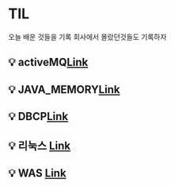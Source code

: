 # TIL
오늘 배운 것들을 기록
회사에서 몰랐던것들도 기록하자
## :bulb: activeMQ[Link](https://github.com/Seungpang/TIL/tree/master/activeMq)
## :bulb: JAVA_MEMORY[Link](https://github.com/Seungpang/TIL/tree/master/JAVA_MEMORY)
## :bulb: DBCP[Link](https://github.com/Seungpang/TIL/tree/master/DBCP)
## :bulb: 리눅스 [Link](https://github.com/Seungpang/TIL/Linux)
## :bulb: WAS [Link](hhtps:/github.com/Seungpang/TIL/WAS)
